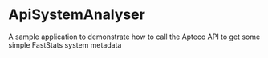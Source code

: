 # ApiSystemAnalyser
A sample application to demonstrate how to call the Apteco API to get some simple FastStats system metadata
